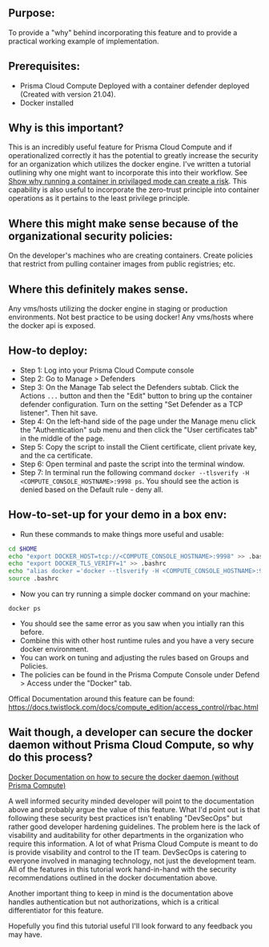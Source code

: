 ## Purpose:

To provide a "why" behind incorporating this feature and to provide a practical working example of implementation. 

## Prerequisites: 

* Prisma Cloud Compute Deployed with a container defender deployed (Created with version 21.04).
* Docker installed

## Why is this important? 

This is an incredibly useful feature for Prisma Cloud Compute and if operationalized correctly it has the potential to greatly increase the security for an organization which utilizes the docker engine. I've written a tutorial outlining why one might want to incorporate this into their workflow. See [Show why running a container in privilaged mode can create a risk](https://pa-partner-wiki.ml/Demo%20Security%20Risks%20of%20Running%20a%20Docker%20Container%20in%20Privileged%20Mode.md). This capability is also useful to incorporate the zero-trust principle into container operations as it pertains to the least privilege principle. 

## Where this might make sense because of the organizational security policies:

On the developer's machines who are creating containers. Create policies that restrict from pulling container images from public registries; etc. 

## Where this definitely makes sense. 

Any vms/hosts utilizing the docker engine in staging or production environments. Not best practice to be using docker!
Any vms/hosts where the docker api is exposed. 

## How-to deploy:

* Step 1: Log into your Prisma Cloud Compute console
* Step 2: Go to Manage > Defenders 
* Step 3: On the Manage Tab select the Defenders subtab. Click the Actions `...` button and then the "Edit" button to bring up the container defender configuration. Turn on the setting "Set Defender as a TCP listener". Then hit save. 
* Step 4: On the left-hand side of the page under the Manage menu click the "Authentication" sub menu and then click the "User certificates tab" in the middle of the page. 
* Step 5: Copy the script to install the Client certificate, client private key, and the ca certificate. 
* Step 6: Open terminal and paste the script into the terminal window. 
* Step 7: In terminal run the following command `docker --tlsverify -H <COMPUTE_CONSOLE_HOSTNAME>:9998 ps`. You should see the action is denied based on the Default rule - deny all. 


## How-to-set-up for your demo in a box env: 

* Run these commands to make things more useful and usable:

```bash
cd $HOME
echo "export DOCKER_HOST=tcp://<COMPUTE_CONSOLE_HOSTNAME>:9998" >> .bashrc
echo "export DOCKER_TLS_VERIFY=1" >> .bashrc
echo "alias docker ='docker --tlsverify -H <COMPUTE_CONSOLE_HOSTNAME>:9998'" >> .bashrc
source .bashrc
```

* Now you can try running a simple docker command on your machine:

`docker ps`

* You should see the same error as you saw when you intially ran this before. 
* Combine this with other host runtime rules and you have a very secure docker environment. 
* You can work on tuning and adjusting the rules based on Groups and Policies. 
* The policies can be found in the Prisma Compute Console under Defend > Access under the "Docker" tab. 

Offical Documentation around this feature can be found: 
https://docs.twistlock.com/docs/compute_edition/access_control/rbac.html 


## Wait though, a developer can secure the docker daemon without Prisma Cloud Compute, so why do this process?

[Docker Documentation on how to secure the docker daemon (without Prisma Compute)](https://docs.docker.com/engine/security/protect-access/)

A well informed security minded developer will point to the documentation above and probably argue the value of this feature. What I'd point out is that following these security best practices isn't enabling "DevSecOps" but rather good developer hardening guidelines. The problem here is the lack of visability and auditability for other departments in the organization who require this information. A lot of what Prisma Cloud Compute is meant to do is provide visability and control to the IT team. DevSecOps is catering to everyone involved in managing technology, not just the development team. All of the features in this tutorial work hand-in-hand with the security recommendations outlined in the docker documentation above. 

Another important thing to keep in mind is the documentation above handles authentication but not authorizations, which is a critical differentiator for this feature. 

Hopefully you find this tutorial useful I'll look forward to any feedback you may have. 

